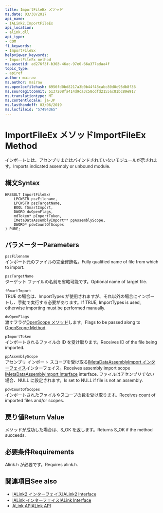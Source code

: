 ```yaml
---
title: ImportFileEx メソッド
ms.date: 03/30/2017
api_name:
- IALink2.ImportFileEx
api_location:
- alink.dll
api_type:
- COM
f1_keywords:
- ImportFileEx
helpviewer_keywords:
- ImportFileEx method
ms.assetid: ad276f3f-b303-46ac-97e0-66a377adaa4f
topic_type:
- apiref
author: mairaw
ms.author: mairaw
ms.openlocfilehash: 6956fd0bd8217a3b0b44f48cabc80d0c95db8f36
ms.sourcegitcommit: 5137208fa414d9ca3c58cdfd2155ac81bc89e917
ms.translationtype: MT
ms.contentlocale: ja-JP
ms.lasthandoff: 03/06/2019
ms.locfileid: "57494365"
---
```

# <a name="importfileex-method"></a><span data-ttu-id="8de6f-102">ImportFileEx メソッド</span><span class="sxs-lookup"><span data-stu-id="8de6f-102">ImportFileEx Method</span></span>
<span data-ttu-id="8de6f-103">インポートには、アセンブリまたはバインドされていないモジュールが示されます。</span><span class="sxs-lookup"><span data-stu-id="8de6f-103">Imports indicated assembly or unbound module.</span></span>  
  
## <a name="syntax"></a><span data-ttu-id="8de6f-104">構文</span><span class="sxs-lookup"><span data-stu-id="8de6f-104">Syntax</span></span>  
  
```  
HRESULT ImportFileEx(  
    LPCWSTR pszFilename,  
    LPCWSTR pszTargetName,  
    BOOL fSmartImport,  
    DWORD dwOpenFlags,  
    mdToken* pImportToken,  
    IMetaDataAssemblyImport** ppAssemblyScope,  
    DWORD* pdwCountOfScopes  
) PURE;  
```  
  
## <a name="parameters"></a><span data-ttu-id="8de6f-105">パラメーター</span><span class="sxs-lookup"><span data-stu-id="8de6f-105">Parameters</span></span>  
 `pszFilename`  
 <span data-ttu-id="8de6f-106">インポート元のファイルの完全修飾名。</span><span class="sxs-lookup"><span data-stu-id="8de6f-106">Fully qualified name of file from which to import.</span></span>  
  
 `pszTargetName`  
 <span data-ttu-id="8de6f-107">ターゲット ファイルの名前を省略可能です。</span><span class="sxs-lookup"><span data-stu-id="8de6f-107">Optional name of target file.</span></span>  
  
 `fSmartImport`  
 <span data-ttu-id="8de6f-108">TRUE の場合は、ImportTypes が使用されますが、それ以外の場合にインポートし、手動で実行する必要があります。</span><span class="sxs-lookup"><span data-stu-id="8de6f-108">If TRUE, ImportTypes is used, otherwise importing must be performed manually.</span></span>  
  
 `dwOpenFlags`  
 <span data-ttu-id="8de6f-109">渡すフラグ[OpenScope メソッド](../../../../docs/framework/unmanaged-api/metadata/imetadatadispenser-openscope-method.md)します。</span><span class="sxs-lookup"><span data-stu-id="8de6f-109">Flags to be passed along to [OpenScope Method](../../../../docs/framework/unmanaged-api/metadata/imetadatadispenser-openscope-method.md).</span></span>  
  
 `pImportToken`  
 <span data-ttu-id="8de6f-110">インポートされるファイルの ID を受け取ります。</span><span class="sxs-lookup"><span data-stu-id="8de6f-110">Receives ID of the file being imported.</span></span>  
  
 `ppAssemblyScope`  
 <span data-ttu-id="8de6f-111">アセンブリ インポート スコープを受け取る[IMetaDataAssemblyImport インターフェイス](../../../../docs/framework/unmanaged-api/metadata/imetadataassemblyimport-interface.md)インターフェイス。</span><span class="sxs-lookup"><span data-stu-id="8de6f-111">Receives assembly import scope [IMetaDataAssemblyImport Interface](../../../../docs/framework/unmanaged-api/metadata/imetadataassemblyimport-interface.md) interface.</span></span> <span data-ttu-id="8de6f-112">ファイルはアセンブリでない場合、NULL に設定されます。</span><span class="sxs-lookup"><span data-stu-id="8de6f-112">Is set to NULL if file is not an assembly.</span></span>  
  
 `pdwCountOfScopes`  
 <span data-ttu-id="8de6f-113">インポートされたファイルやスコープの数を受け取ります。</span><span class="sxs-lookup"><span data-stu-id="8de6f-113">Receives count of imported files and/or scopes.</span></span>  
  
## <a name="return-value"></a><span data-ttu-id="8de6f-114">戻り値</span><span class="sxs-lookup"><span data-stu-id="8de6f-114">Return Value</span></span>  
 <span data-ttu-id="8de6f-115">メソッドが成功した場合は、S_OK を返します。</span><span class="sxs-lookup"><span data-stu-id="8de6f-115">Returns S_OK if the method succeeds.</span></span>  
  
## <a name="requirements"></a><span data-ttu-id="8de6f-116">必要条件</span><span class="sxs-lookup"><span data-stu-id="8de6f-116">Requirements</span></span>  
 <span data-ttu-id="8de6f-117">Alink.h が必要です。</span><span class="sxs-lookup"><span data-stu-id="8de6f-117">Requires alink.h.</span></span>  
  
## <a name="see-also"></a><span data-ttu-id="8de6f-118">関連項目</span><span class="sxs-lookup"><span data-stu-id="8de6f-118">See also</span></span>
- [<span data-ttu-id="8de6f-119">IALink2 インターフェイス</span><span class="sxs-lookup"><span data-stu-id="8de6f-119">IALink2 Interface</span></span>](../../../../docs/framework/unmanaged-api/alink/ialink2-interface.md)
- [<span data-ttu-id="8de6f-120">IALink インターフェイス</span><span class="sxs-lookup"><span data-stu-id="8de6f-120">IALink Interface</span></span>](../../../../docs/framework/unmanaged-api/alink/ialink-interface.md)
- [<span data-ttu-id="8de6f-121">ALink API</span><span class="sxs-lookup"><span data-stu-id="8de6f-121">ALink API</span></span>](../../../../docs/framework/unmanaged-api/alink/index.md)
